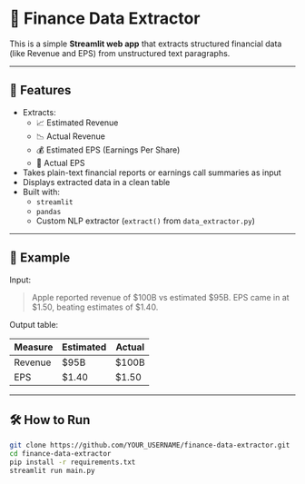 # 🧾 Finance Data Extractor

This is a simple **Streamlit web app** that extracts structured financial data (like Revenue and EPS) from unstructured text paragraphs.

---

## 🚀 Features

- Extracts:
  - 📈 Estimated Revenue
  - 📉 Actual Revenue
  - 💰 Estimated EPS (Earnings Per Share)
  - 🧮 Actual EPS
- Takes plain-text financial reports or earnings call summaries as input
- Displays extracted data in a clean table
- Built with:
  - `streamlit`
  - `pandas`
  - Custom NLP extractor (`extract()` from `data_extractor.py`)

---

## 🧪 Example

Input:
> Apple reported revenue of $100B vs estimated $95B. EPS came in at $1.50, beating estimates of $1.40.

Output table:

| Measure | Estimated | Actual |
|---------|-----------|--------|
| Revenue | $95B      | $100B  |
| EPS     | $1.40     | $1.50  |

---

## 🛠️ How to Run

```bash
git clone https://github.com/YOUR_USERNAME/finance-data-extractor.git
cd finance-data-extractor
pip install -r requirements.txt
streamlit run main.py